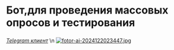 # Бот,для проведения массовых опросов и тестирования

###
*[Telegram клиент](https://github.com/tanyyae45/group-project/blob/main/tg_client/tg_client.md)* \n
[![fotor-ai-2024122023447.jpg](https://i.postimg.cc/3JHTYJLb/fotor-ai-2024122023447.jpg)](https://postimg.cc/F1GqxmXj)
